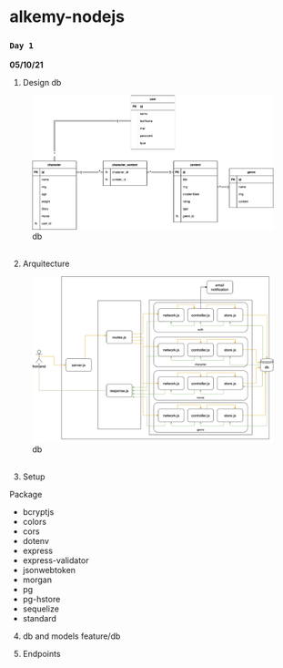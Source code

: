 # alkemy-nodejs

### `Day 1`

**05/10/21**
1. Design db
<figure>
    <img style="width:600px" src="./src/img/alkemy-Page-1.drawio.png">
    <figcaption>db</figcaption>
    <br/>
</figure>

2. Arquitecture
<figure>
    <img style="width:600px" src="./src/img/alkemy-Page-2.drawio.png">
    <figcaption>db</figcaption>
    <br/>
</figure>

3. Setup

Package
- bcryptjs
- colors
- cors
- dotenv
- express
- express-validator
- jsonwebtoken
- morgan
- pg
- pg-hstore
- sequelize
- standard

4. db and models feature/db

5. Endpoints
